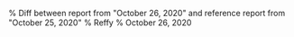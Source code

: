 % Diff between report from "October 26, 2020" and reference report from "October 25, 2020"
% Reffy
% October 26, 2020

